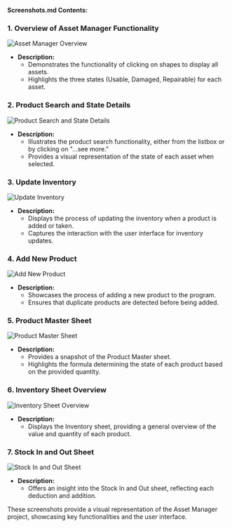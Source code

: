 **Screenshots.md Contents:**

### 1. Overview of Asset Manager Functionality
![Asset Manager Overview](https://imgur.com/AoSthqt.gif)
- **Description:**
  - Demonstrates the functionality of clicking on shapes to display all assets.
  - Highlights the three states (Usable, Damaged, Repairable) for each asset.
  
### 2. Product Search and State Details
![Product Search and State Details](https://imgur.com/7tQwlON.png)
- **Description:**
  - Illustrates the product search functionality, either from the listbox or by clicking on "...see more."
  - Provides a visual representation of the state of each asset when selected.

### 3. Update Inventory
![Update Inventory](https://i.postimg.cc/wBdNwb1c/k4cj-M8r-Imgur.png)
- **Description:**
  - Displays the process of updating the inventory when a product is added or taken.
  - Captures the interaction with the user interface for inventory updates.

### 4. Add New Product
![Add New Product](https://imgur.com/9gj6tT3.png)
- **Description:**
  - Showcases the process of adding a new product to the program.
  - Ensures that duplicate products are detected before being added.

### 5. Product Master Sheet
![Product Master Sheet](https://imgur.com/aPzOK9L.png)
- **Description:**
  - Provides a snapshot of the Product Master sheet.
  - Highlights the formula determining the state of each product based on the provided quantity.

### 6. Inventory Sheet Overview
![Inventory Sheet Overview](https://imgur.com/fXeRMdM)
- **Description:**
  - Displays the Inventory sheet, providing a general overview of the value and quantity of each product.

### 7. Stock In and Out Sheet
![Stock In and Out Sheet](https://imgur.com/aPzOK9L)
- **Description:**
  - Offers an insight into the Stock In and Out sheet, reflecting each deduction and addition.

These screenshots provide a visual representation of the Asset Manager project, showcasing key functionalities and the user interface.
